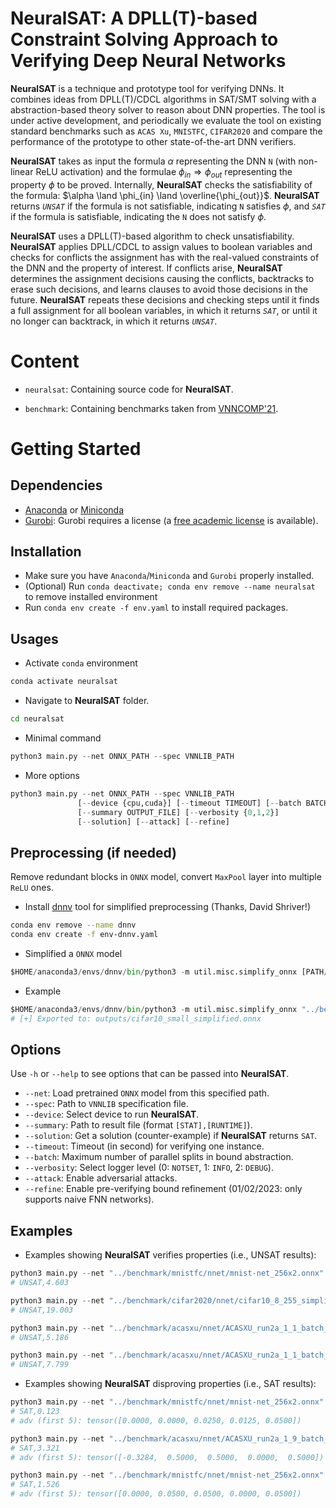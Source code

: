 **NeuralSAT**: A DPLL(T)-based Constraint Solving Approach to Verifying Deep Neural Networks
====================

**NeuralSAT** is a technique and prototype tool for verifying DNNs.  It combines ideas from DPLL(T)/CDCL algorithms in SAT/SMT solving with a abstraction-based theory solver to reason about DNN properties. The tool is under active development, and periodically we evaluate the tool on existing standard benchmarks such as `ACAS Xu`, `MNISTFC`, `CIFAR2020` and compare the performance of the prototype to other state-of-the-art DNN verifiers.

**NeuralSAT** takes as input the formula $\alpha$ representing the DNN `N` (with non-linear ReLU activation) and the formulae $\phi_{in}\Rightarrow \phi_{out}$ representing the property $\phi$ to be proved. Internally, **NeuralSAT** checks the satisfiability of the formula: $\alpha \land \phi_{in} \land \overline{\phi_{out}}$. **NeuralSAT** returns *`UNSAT`* if the formula is not satisfiable, indicating  `N` satisfies $\phi$, and *`SAT`* if the formula is satisfiable, indicating the `N` does not satisfy $\phi$.

**NeuralSAT** uses a  DPLL(T)-based algorithm to check unsatisfiability. **NeuralSAT** applies DPLL/CDCL to assign values to boolean variables and checks for conflicts the assignment has with the real-valued constraints of the DNN and the property of interest. If conflicts arise, **NeuralSAT** determines the assignment decisions causing the conflicts, backtracks to erase such decisions, and learns clauses to avoid those decisions in the future. **NeuralSAT** repeats these decisions and checking steps until it finds a full assignment for all boolean variables, in which it returns *`SAT`*, or until it no longer can backtrack, in which it returns *`UNSAT`*.

Content
====================
- ```neuralsat```: Containing source code for **NeuralSAT**.

- ```benchmark```: Containing benchmarks taken from [VNNCOMP'21](https://github.com/stanleybak/vnncomp2021).



Getting Started
====================

## Dependencies
- [Anaconda](https://www.anaconda.com/) or [Miniconda](https://docs.conda.io/en/latest/miniconda.html)
- [Gurobi](https://www.gurobi.com/): Gurobi requires a license (a [free academic license](https://www.gurobi.com/downloads/free-academic-license/) is available).

## Installation
- Make sure you have `Anaconda`/`Miniconda` and `Gurobi` properly installed.
- (Optional) Run `conda deactivate; conda env remove --name neuralsat` to remove installed environment
- Run `conda env create -f env.yaml` to install required packages.

## Usages

- Activate `conda` environment

```bash
conda activate neuralsat
```

- Navigate to **NeuralSAT** folder.

```bash
cd neuralsat
```

- Minimal command

```python
python3 main.py --net ONNX_PATH --spec VNNLIB_PATH
```

- More options

```python
python3 main.py --net ONNX_PATH --spec VNNLIB_PATH 
               [--device {cpu,cuda}] [--timeout TIMEOUT] [--batch BATCH] 
               [--summary OUTPUT_FILE] [--verbosity {0,1,2}]
               [--solution] [--attack] [--refine]
```

## Preprocessing (if needed)

Remove redundant blocks in `ONNX` model, convert `MaxPool` layer into multiple `ReLU` ones.


- Install [dnnv](https://github.com/dlshriver/DNNV) tool for simplified preprocessing (Thanks, David Shriver!)

```bash
conda env remove --name dnnv
conda env create -f env-dnnv.yaml
```

- Simplified a `ONNX` model

```python
$HOME/anaconda3/envs/dnnv/bin/python3 -m util.misc.simplify_onnx [PATH/TO/ONNX/MODEL]
```

- Example

```python
$HOME/anaconda3/envs/dnnv/bin/python3 -m util.misc.simplify_onnx "../benchmark/marabou-cifar10/nnet/cifar10_small.onnx"
# [+] Exported to: outputs/cifar10_small_simplified.onnx
```

## Options
Use ```-h``` or ```--help``` to see options that can be passed into **NeuralSAT**. 

- `--net`: Load pretrained `ONNX` model from this specified path.
- `--spec`: Path to `VNNLIB` specification file.
- `--device`: Select device to run **NeuralSAT**.
- `--summary`: Path to result file (format `[STAT],[RUNTIME]`).
- `--solution`: Get a solution (counter-example) if **NeuralSAT** returns `SAT`.
- `--timeout`: Timeout (in second) for verifying one instance.
- `--batch`: Maximum number of parallel splits in bound abstraction.
- `--verbosity`: Select logger level (0: `NOTSET`, 1: `INFO`, 2: `DEBUG`).
- `--attack`: Enable adversarial attacks.
- `--refine`: Enable pre-verifying bound refinement (01/02/2023: only supports naive FNN networks).

## Examples

- Examples showing **NeuralSAT** verifies properties (i.e., UNSAT results):

```python
python3 main.py --net "../benchmark/mnistfc/nnet/mnist-net_256x2.onnx" --spec "../benchmark/mnistfc/spec/prop_0_0.03.vnnlib" --device cuda
# UNSAT,4.603
```

```python
python3 main.py --net "../benchmark/cifar2020/nnet/cifar10_8_255_simplified.onnx" --spec "../benchmark/cifar2020/spec/cifar10_spec_idx_76_eps_0.03137_n1.vnnlib"  --device cuda
# UNSAT,19.003
```

```python
python3 main.py --net "../benchmark/acasxu/nnet/ACASXU_run2a_1_1_batch_2000.onnx" --spec "../benchmark/acasxu/spec/prop_4.vnnlib" --device cuda
# UNSAT,5.186
```

```python
python3 main.py --net "../benchmark/acasxu/nnet/ACASXU_run2a_1_1_batch_2000.onnx" --spec "../benchmark/acasxu/spec/prop_4.vnnlib" --device cpu
# UNSAT,7.799
```


- Examples showing **NeuralSAT** disproving properties (i.e., SAT results):

```python
python3 main.py --net "../benchmark/mnistfc/nnet/mnist-net_256x2.onnx" --spec "../benchmark/mnistfc/spec/prop_1_0.05.vnnlib" --device cuda --solution --attack
# SAT,0.123
# adv (first 5): tensor([0.0000, 0.0000, 0.0250, 0.0125, 0.0500])
```

```python
python3 main.py --net "../benchmark/acasxu/nnet/ACASXU_run2a_1_9_batch_2000.onnx" --spec "../benchmark/acasxu/spec/prop_7.vnnlib" --device cuda --solution --attack
# SAT,3.321
# adv (first 5): tensor([-0.3284,  0.5000,  0.5000,  0.0000,  0.5000])
```

```python
python3 main.py --net "../benchmark/mnistfc/nnet/mnist-net_256x2.onnx" --spec "../benchmark/mnistfc/spec/prop_0_0.05.vnnlib" --device cuda --solution --attack
# SAT,1.526
# adv (first 5): tensor([0.0000, 0.0500, 0.0500, 0.0000, 0.0500])
```
